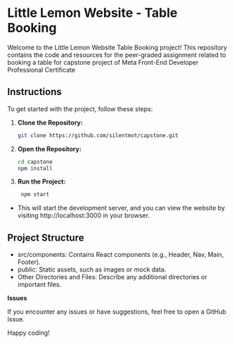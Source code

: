 # Little Lemon Website - Table Booking

Welcome to the Little Lemon Website Table Booking project! This repository contains the code and resources for the peer-graded assignment related to booking a table for capstone project of Meta Front-End Developer Professional Certificate

## Instructions

To get started with the project, follow these steps:

1. **Clone the Repository:**

   ```bash
   git clone https://github.com/silentmot/capstone.git


2. **Open the Repository:**

   ```bash
   cd capstone
   npm install

3. **Run the Project:**

   ```bash
    npm start


- This will start the development server, and you can view the website by visiting http://localhost:3000 in your browser.

## Project Structure

- src/components: Contains React components (e.g., Header, Nav, Main, Footer).
- public: Static assets, such as images or mock data.
- Other Directories and Files: Describe any additional directories or important files.


**Issues**

If you encounter any issues or have suggestions, feel free to open a GitHub Issue.

Happy coding!